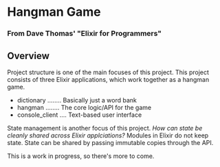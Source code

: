 # Hangman Game
### From Dave Thomas' "Elixir for Programmers"


## Overview
Project structure is one of the main focuses of this project. This project consists of three Elixir applications, which work together as a hangman game.

- dictionary ........ Basically just a word bank
- hangman    ........ The core logic/API for the game
- console_client .... Text-based user interface

State management is another focus of this project. *How can state be cleanly shared across Elixir applciations?* Modules in Elixir do not keep state. State can be shared by passing immutable copies through the API.

This is a work in progress, so there's more to come.
